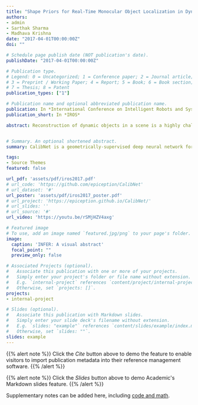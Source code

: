 ```yaml
---
title: "Shape Priors for Real-Time Monocular Object Localization in Dynamic Environments"
authors:
- admin
- Sarthak Sharma
- Madhava Krishna
date: "2017-04-01T00:00:00Z"
doi: ""

# Schedule page publish date (NOT publication's date).
publishDate: "2017-04-01T00:00:00Z"

# Publication type.
# Legend: 0 = Uncategorized; 1 = Conference paper; 2 = Journal article;
# 3 = Preprint / Working Paper; 4 = Report; 5 = Book; 6 = Book section;
# 7 = Thesis; 8 = Patent
publication_types: ["1"]

# Publication name and optional abbreviated publication name.
publication: In *International Conference on Intelligent Robots and Systems*
publication_short: In *IROS*

abstract: Reconstruction of dynamic objects in a scene is a highly challenging problem in the context of SLAM. In this paper, we present a real-time monocular object localization system that estimates the shape and pose of dynamic objects in real-time, using video frames captured from a moving monocular camera. Although the problem seems to be ill-posed, we demonstrate that, by incorporating prior knowledge of the object category, we can obtain more detailed instance-level reconstructions. As opposed to earlier object model specifications, the proposed shape-prior model leads to the formulation of a Bundle Adjustment-like optimization problem for simultaneous shape and pose estimation. Leveraging recent successes of Convolutional Neural Networks (CNNs) for object keypoint localization, we present a CNN architecture that performs precise keypoint localization. We then demonstrate how these keypoints can be used to recover 3D object properties, while accounting for any 2D localization errors and self-occlusion. We show significant performance improvements compared to state-of-the-art monocular competitors for 2D keypoint detection, as well as 3D localization and reconstruction of dynamic objects.


# Summary. An optional shortened abstract.
summary: CalibNet is a geometrically-supervised deep neural network for the extrinsic calibration of lidar-stereo camera rigs.

tags:
- Source Themes
featured: false

url_pdf: 'assets/pdf/iros2017.pdf'
# url_code: 'https://github.com/epiception/CalibNet'
# url_dataset: '#'
url_poster: 'assets/pdf/iros2017_poster.pdf'
# url_project: 'https://epiception.github.io/CalibNet/'
# url_slides: ''
# url_source: '#'
url_video: 'https://youtu.be/rSMjHZV4axg'

# Featured image
# To use, add an image named `featured.jpg/png` to your page's folder. 
image:
  caption: 'INFER: A visual abstract'
  focal_point: ""
  preview_only: false

# Associated Projects (optional).
#   Associate this publication with one or more of your projects.
#   Simply enter your project's folder or file name without extension.
#   E.g. `internal-project` references `content/project/internal-project/index.md`.
#   Otherwise, set `projects: []`.
projects:
- internal-project

# Slides (optional).
#   Associate this publication with Markdown slides.
#   Simply enter your slide deck's filename without extension.
#   E.g. `slides: "example"` references `content/slides/example/index.md`.
#   Otherwise, set `slides: ""`.
slides: example
---
```


{{% alert note %}}
Click the *Cite* button above to demo the feature to enable visitors to import publication metadata into their reference management software.
{{% /alert %}}

{{% alert note %}}
Click the *Slides* button above to demo Academic's Markdown slides feature.
{{% /alert %}}

Supplementary notes can be added here, including [code and math](https://sourcethemes.com/academic/docs/writing-markdown-latex/).
